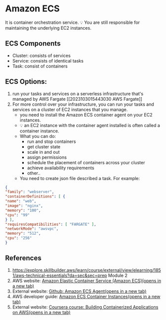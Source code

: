 # Amazon ECS
It is container orchestration service.
💡 You are still responsible for maintaining the underlying EC2 instances.
## ECS Components
- Cluster: consists of services
- Service: consists of identical tasks
- Task: consist of containers
## ECS Options:
1. run your tasks and services on a serverless infrastructure that's managed by AWS Fargate [[2023103015443030 AWS Fargate]]
2. For more control over your infrastructure, you can run your tasks and services on a cluster of EC2 instances that you manage.
	- you need to install the Amazon ECS container agent on your EC2 instances.
	- 💡 an EC2 instance with the container agent installed is often called a container instance.
	- What you can do:
		- run and stop containers
		- get cluster state
		- scale in and out
		- assign permissions
		- schedule the placement of containers across your cluster
		- achieve availability requirements
		- other..
	- You need to create json file described a task. For example:
```json
{
"family": "webserver",
"containerDefinitions": [ {
"name": "web",
"image": "nginx",
"memory": "100",
"cpu": "99"
} ],
"requiresCompatibilities": [ "FARGATE" ],
"networkMode": "awsvpc",
"memory": "512",
"cpu": "256"
}
```



## References
1. https://explore.skillbuilder.aws/learn/course/external/view/elearning/1851/aws-technical-essentials?da=sec&sec=prep Module 2
2. AWS website: [Amazon Elastic Container Service (Amazon ECS)(opens in a new tab)](https://aws.amazon.com/ecs/)
3. External website: [Github: Amazon ECS Agent(opens in a new tab)](https://github.com/aws/amazon-ecs-agent)
4. AWS developer guide: [Amazon ECS Container Instances(opens in a new tab)](https://docs.aws.amazon.com/AmazonECS/latest/developerguide/ECS_instances.html)
5. External website: [Coursera course: Building Containerized Applications on AWS(opens in a new tab)](https://www.coursera.org/learn/containerized-apps-on-aws)

